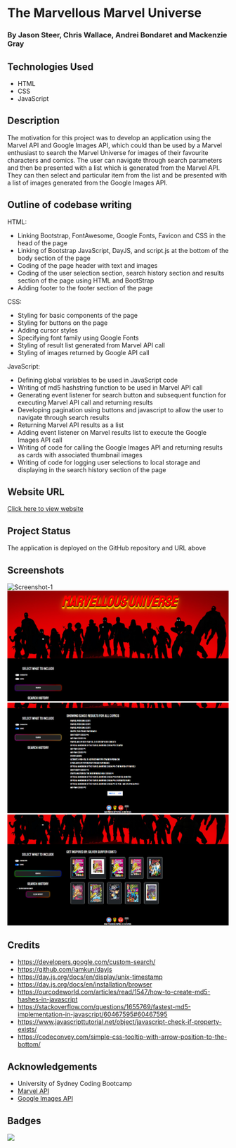 # The Marvellous Marvel Universe

### By Jason Steer, Chris Wallace, Andrei Bondaret and Mackenzie Gray

## Technologies Used

- HTML
- CSS
- JavaScript

## Description 

The motivation for this project was to develop an application using the Marvel API and Google Images API, which could than be used by a Marvel enthusiast to search the Marvel Universe for images of their favourite characters and comics. The user can navigate through search parameters and then be presented with a list which is generated from the Marvel API. They can then select and particular item from the list and be presented with a list of images generated from the Google Images API.

## Outline of codebase writing
HTML:
- Linking Bootstrap, FontAwesome, Google Fonts, Favicon and CSS in the head of the page
- Linking of Bootstrap JavaScript, DayJS, and script.js at the bottom of the body section of the page
- Coding of the page header with text and images
- Coding of the user selection section, search history section and results section of the page using HTML and BootStrap
- Adding footer to the footer section of the page 

CSS:
- Styling for basic components of the page 
- Styling for buttons on the page
- Adding cursor styles
- Specifying font family using Google Fonts
- Styling of result list generated from Marvel API call
- Styling of images returned by Google API call

JavaScript:
- Defining global variables to be used in JavaScript code
- Writing of md5 hashstring function to be used in Marvel API call
- Generating event listener for search button and subsequent function for executing Marvel API call and returning results
- Developing pagination using buttons and javascript to allow the user to navigate through search results
- Returning Marvel API results as a list 
- Adding event listener on Marvel results list to execute the Google Images API call
- Writing of code for calling the Google Images API and returning results as cards with associated thumbnail images
- Writing of code for logging user selections to local storage and displaying in the search history section of the page

## Website URL
[Click here to view website](https://eljsteer.github.io/marvel_universe/)

## Project Status
The application is deployed on the GitHub repository and URL above

## Screenshots
![Screenshot-1](./assets/images/screenshots/screenshot_1.PNG)
![Screenshot-2](./assets/images/screenshots/screenshot_2.PNG)
![Screenshot-3](./assets/images/screenshots/screenshot_3.PNG)
![Screenshot-4](./assets/images/screenshots/screenshot_4.PNG)

## Credits
- https://developers.google.com/custom-search/
- https://github.com/iamkun/dayjs
- https://day.js.org/docs/en/display/unix-timestamp
- https://day.js.org/docs/en/installation/browser
- https://ourcodeworld.com/articles/read/1547/how-to-create-md5-hashes-in-javascript
- https://stackoverflow.com/questions/1655769/fastest-md5-implementation-in-javascript/60467595#60467595
- https://www.javascripttutorial.net/object/javascript-check-if-property-exists/
- https://codeconvey.com/simple-css-tooltip-with-arrow-position-to-the-bottom/

## Acknowledgements
- University of Sydney Coding Bootcamp 
- [Marvel API](https://developer.marvel.com/)
- [Google Images API](https://developers.google.com/custom-search/)

## Badges
[![](https://data.jsdelivr.com/v1/package/npm/dayjs/badge)](https://www.jsdelivr.com/package/npm/dayjs)
